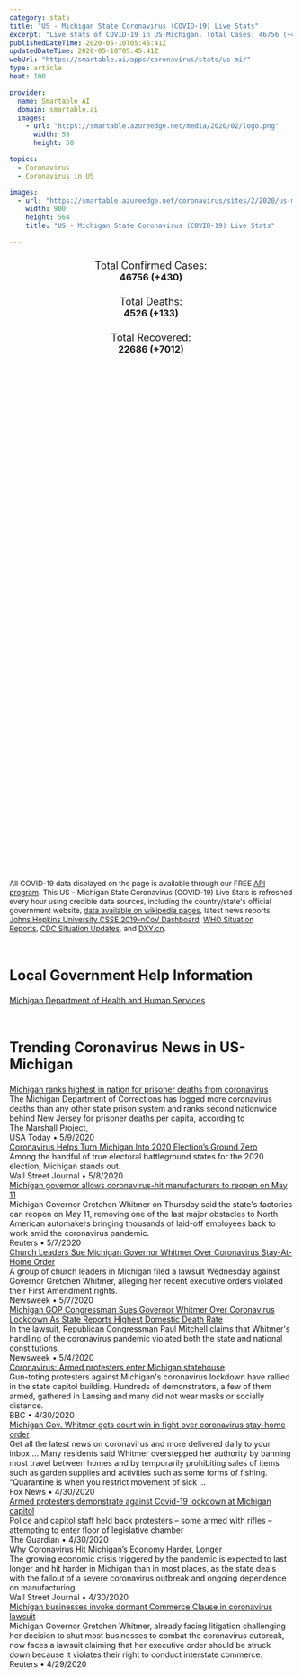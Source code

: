 ```yaml
---
category: stats
title: "US - Michigan State Coronavirus (COVID-19) Live Stats"
excerpt: "Live stats of COVID-19 in US-Michigan. Total Cases: 46756 (+430), Deaths: 4526 (+133), Recoveries: 22686(+7012)."
publishedDateTime: 2020-05-10T05:45:41Z
updatedDateTime: 2020-05-10T05:45:41Z
webUrl: "https://smartable.ai/apps/coronavirus/stats/us-mi/"
type: article
heat: 100

provider:
  name: Smartable AI
  domain: smartable.ai
  images:
    - url: "https://smartable.azureedge.net/media/2020/02/logo.png"
      width: 50
      height: 50

topics:
  - Coronavirus
  - Coronavirus in US

images:
  - url: "https://smartable.azureedge.net/coronavirus/sites/2/2020/us-mi.jpg"
    width: 900
    height: 564
    title: "US - Michigan State Coronavirus (COVID-19) Live Stats"

---
```

<div class="total-stats" style="text-align: center;">
    <h3>
	    <div style="font-size: 18px; font-weight: 400;">Total Confirmed Cases:</div>
	    46756 (<span class='red'>+430</span>)
    </h3>
    <h3>
	    <div style="font-size: 18px; font-weight: 400;">Total Deaths:</div>
	    4526 (<span class='red'>+133</span>)
    </h3>
    <h3>
	    <div style="font-size: 18px; font-weight: 400;">Total Recovered:</div>
	    22686 (<span class='green'>+7012</span>)
    </h3>
</div>

<script type="text/javascript" src="https://www.gstatic.com/charts/loader.js"></script>

<div id="time_series_chart" style="width: 100%; height: 400px;"></div>
<script type="text/javascript">
  google.charts.load('current', {'packages':['corechart']});
  google.charts.setOnLoadCallback(drawChart);
  function drawChart() {
    var data = google.visualization.arrayToDataTable([
      ['Date', 'Total Cases', 'Total Deaths', 'Total Recovered'],
      ['1/22/2020', 0, 0, 0],['1/23/2020', 0, 0, 0],['1/24/2020', 0, 0, 0],['1/25/2020', 0, 0, 0],['1/26/2020', 0, 0, 0],['1/27/2020', 0, 0, 0],['1/28/2020', 0, 0, 0],['1/29/2020', 0, 0, 0],['1/30/2020', 0, 0, 0],['1/31/2020', 0, 0, 0],['2/1/2020', 0, 0, 0],['2/2/2020', 0, 0, 0],['2/3/2020', 0, 0, 0],['2/4/2020', 0, 0, 0],['2/5/2020', 0, 0, 0],['2/6/2020', 0, 0, 0],['2/7/2020', 0, 0, 0],['2/8/2020', 0, 0, 0],['2/9/2020', 0, 0, 0],['2/10/2020', 0, 0, 0],['2/11/2020', 0, 0, 0],['2/12/2020', 0, 0, 0],['2/13/2020', 0, 0, 0],['2/14/2020', 0, 0, 0],['2/15/2020', 0, 0, 0],['2/16/2020', 0, 0, 0],['2/17/2020', 0, 0, 0],['2/18/2020', 0, 0, 0],['2/19/2020', 0, 0, 0],['2/20/2020', 0, 0, 0],['2/21/2020', 0, 0, 0],['2/22/2020', 0, 0, 0],['2/23/2020', 0, 0, 0],['2/24/2020', 0, 0, 0],['2/25/2020', 0, 0, 0],['2/26/2020', 0, 0, 0],['2/27/2020', 0, 0, 0],['2/28/2020', 0, 0, 0],['2/29/2020', 0, 0, 0],['3/1/2020', 0, 0, 0],['3/2/2020', 0, 0, 0],['3/3/2020', 0, 0, 0],['3/4/2020', 0, 0, 0],['3/5/2020', 0, 0, 0],['3/6/2020', 0, 0, 0],['3/7/2020', 0, 0, 0],['3/8/2020', 0, 0, 0],['3/9/2020', 0, 0, 0],['3/10/2020', 0, 0, 0],['3/11/2020', 2, 0, 0],['3/12/2020', 13, 0, 0],['3/13/2020', 25, 0, 0],['3/14/2020', 33, 0, 0],['3/15/2020', 52, 0, 0],['3/16/2020', 58, 0, 0],['3/17/2020', 70, 0, 0],['3/18/2020', 119, 1, 0],['3/19/2020', 336, 3, 0],['3/20/2020', 553, 3, 0],['3/21/2020', 809, 8, 0],['3/22/2020', 1039, 9, 0],['3/23/2020', 1330, 15, 0],['3/24/2020', 1795, 24, 0],['3/25/2020', 2297, 43, 0],['3/26/2020', 2858, 61, 0],['3/27/2020', 3658, 92, 0],['3/28/2020', 4659, 112, 0],['3/29/2020', 5489, 132, 0],['3/30/2020', 6499, 185, 0],['3/31/2020', 7616, 259, 0],['4/1/2020', 9335, 337, 15],['4/2/2020', 10792, 417, 15],['4/3/2020', 12744, 479, 15],['4/4/2020', 14226, 540, 44],['4/5/2020', 15718, 617, 69],['4/6/2020', 17221, 727, 94],['4/7/2020', 18970, 845, 94],['4/8/2020', 20346, 959, 94],['4/9/2020', 21504, 1076, 94],['4/10/2020', 22783, 1281, 94],['4/11/2020', 23993, 1392, 443],['4/12/2020', 24638, 1487, 433],['4/13/2020', 25635, 1602, 433],['4/14/2020', 27001, 1768, 433],['4/15/2020', 28059, 1921, 502],['4/16/2020', 29263, 2093, 502],['4/17/2020', 30023, 2227, 502],['4/18/2020', 30791, 2308, 3237],['4/19/2020', 31424, 2391, 3237],['4/20/2020', 32000, 2468, 3237],['4/21/2020', 32967, 2700, 3272],['4/22/2020', 33966, 2813, 3272],['4/23/2020', 35296, 2977, 3272],['4/24/2020', 36295, 3039, 3272],['4/25/2020', 37203, 3274, 8342],['4/26/2020', 37778, 3315, 8342],['4/27/2020', 38210, 3407, 8342],['4/28/2020', 39262, 3567, 8342],['4/29/2020', 40399, 3670, 8342],['4/30/2020', 41379, 3789, 8342],['5/1/2020', 42281, 3900, 12000],['5/2/2020', 43207, 4020, 15659],['5/3/2020', 43754, 4049, 15659],['5/4/2020', 43950, 4164, 15659],['5/5/2020', 44397, 4179, 15659],['5/6/2020', 45054, 4250, 15674],['5/7/2020', 45646, 4343, 15674],['5/8/2020', 46326, 4393, 15674],['5/9/2020', 46756, 4526, 22686],
    ]);
    var options = {
      curveType: 'none',
      chartArea: {'width': '80%', 'height': '80%'},
      legend: { position: 'top' },
      lineWidth: 5,
      colors: ['#f60109', '#444444', '#81B71F']
    };
    var chart = new google.visualization.LineChart(document.getElementById('time_series_chart'));
    chart.draw(data, options);
  }
</script>

<div id="geo_chart" style="width: 100%; height: 500px;"></div>
<script type="text/javascript">
  google.charts.load('current', {
    'packages':['geochart'],
    'mapsApiKey': 'AIzaSyDk1HhVhLaveyKrUhhHZ5YwzIpEcbdal6U'
  });
  google.charts.setOnLoadCallback(drawRegionsMap);
  function drawRegionsMap() {
    var data = google.visualization.arrayToDataTable([
      ['LATITUDE', 'LONGITUDE', 'DESCRIPTION', 'Total Cases', 'Total Deaths'],
      [42.4575, -85.6979, "Allegan", 136, 2],[44.9024, -85.0613, "Antrim", 10, 1],[42.4951, -85.4117, "Barry", 49, 1],[43.5903, -83.8886, "Bay", 189, 9],[41.774, -86.7887, "Berrien", 384, 22],[42.0967, -84.9899, "Calhoun", 258, 17],[41.9834, -86.1125, "Cass", 41, 2],[45.2719, -84.9413, "Charlevoix", 14, 1],[45.7752, -84.7477, "Cheboygan", 19, 1],[45.9891, -83.9146, "Chippewa", 2, 0],[44.0168, -84.808, "Clare", 12, 2],[42.9303, -84.798, "Clinton", 127, 10],[44.6566, -84.7091, "Crawford", 57, 4],[45.7477, -87.09, "Delta", 15, 2],[45.803, -87.9958, "Dickinson", 5, 2],[42.6271, -85.0249, "Eaton", 152, 6],[45.3834, -84.9304, "Emmet", 21, 2],[42.8453, -83.7086, "Genesee", 1750, 223],[43.8811, -84.4887, "Gladwin", 16, 1],[46.4767, -89.9336, "Gogebic", 5, 1],[44.6611, -85.6881, "Grand Traverse", 20, 5],[43.1807, -84.6793, "Gratiot", 29, 3],[41.7242, -84.4189, "Hillsdale", 151, 21],[47.1277, -88.5085, "Houghton", 2, 0],[43.9395, -82.7149, "Huron", 34, 1],[42.5558, -84.303, "Ingham", 575, 16],[42.7824, -85.1374, "Ionia", 107, 2],[44.2337, -83.8033, "Iosco", 54, 8],[43.6998, -84.7657, "Isabella", 61, 7],[42.1762, -84.6456, "Jackson", 389, 26],[42.3027, -85.5447, "Kalamazoo", 591, 27],[44.8366, -85.2871, "Kalkaska", 17, 2],[42.8909, -85.7066, "Kent", 2213, 41],[42.9208, -83.0435, "Lapeer", 175, 29],[44.896, -85.99, "Leelanau", 10, 0],[41.7859, -84.0403, "Lenawee", 127, 2],[42.4543, -83.9457, "Livingston", 375, 22],[46.3538, -85.5098, "Luce", 1, 0],[42.5809, -83.0305, "Macomb", 6019, 697],[44.2449, -86.2927, "Manistee", 12, 0],[46.2912, -87.4372, "Marquette", 53, 9],[43.7505, -85.1436, "Mecosta", 16, 2],[43.6777, -84.3803, "Midland", 66, 8],[44.3325, -85.2969, "Missaukee", 16, 1],[41.8049, -83.4426, "Monroe", 387, 16],[43.2928, -85.0789, "Montcalm", 46, 1],[43.1621, -86.2519, "Muskegon", 354, 20],[43.3348, -85.8094, "Newaygo", 34, 0],[42.5922, -83.3362, "Oakland", 7692, 841],[43.5595, -86.3477, "Oceana", 25, 1],[44.4297, -84.0225, "Ogemaw", 15, 0],[44.0381, -85.4538, "Osceola", 9, 0],[45.1436, -84.6639, "Otsego", 97, 9],[43.0553, -86.2201, "Ottawa", 432, 23],[44.3124, -84.7625, "Roscommon", 20, 0],[43.4091, -84.3345, "Saginaw", 780, 83],[43.1864, -82.8617, "Sanilac", 38, 5],[43.1168, -83.9693, "Shiawassee", 203, 17],[42.8262, -82.493, "St. Clair", 353, 23],[41.8004, -85.4181, "St. Joseph", 65, 1],[43.4527, -83.6894, "Tuscola", 131, 17],[42.3833, -85.959, "Van Buren", 84, 3],[42.2755, -83.7312, "Washtenaw", 1176, 81],[42.2791, -83.3362, "Wayne", 17960, 2082],[44.5033, -85.672, "Wexford", 10, 2],[43.9794, -83.9637, "Arenac", 29, 1],[41.9466, -84.9989, "Branch", 79, 2],[44.6605, -84.1418, "Oscoda", 5, 1],[45.9591, -86.2507, "Schoolcraft", 4, 0],[45.8593, -84.6253, "Mackinac", 6, 0],[45.2622, -83.6989, "Presque Isle", 12, 0],[44.5203, -85.8728, "Benzie", 6, 0],[43.9511, -86.2798, "Mason", 19, 0],[45.688, -87.5265, "Menominee", 6, 0],[45.074, -83.4399, "Alpena", 87, 8],[44.0386, -85.6827, "Lake", 2, 0],[44.873, -84.3281, "Montmorency", 6, 0],[44.6575, -83.2946, "Alcona", 5, 1],[46.7766, -88.4965, "Baraga", 1, 0],[44.3148443, -85.6023643, "Out of MI", 64, 1],
    ]);
    var options = {
      backgroundColor: {fill:'transparent',stroke:'#FFF' ,strokeWidth:0 }, 
      displayMode: 'markers',
      region: 'US-MI', 
      resolution: 'metros',
      colorAxis: {colors: ['#F27D81', '#f60109']},
      sizeAxis: {minSize:3,  maxSize:12},
    };
    var chart = new google.visualization.GeoChart(document.getElementById('geo_chart'));
    chart.draw(data, options);
  };
</script>

<div id="geo_table"></div>
<script type="text/javascript">
  google.charts.load('current', {'packages':['table']});
  google.charts.setOnLoadCallback(drawTable);
  function drawTable() {
    var data = new google.visualization.DataTable();
    data.addColumn('string', 'Location');
    data.addColumn('number', 'Total Cases');
    data.addColumn('number', 'New Cases');
    data.addColumn('number', 'Active Cases');
    data.addColumn('number', 'Total Deaths');
    data.addColumn('number', 'New Deaths');
    data.addColumn('number', 'Total Recovered');
    data.addRows([
      [{v:"Allegan", f:"Allegan"}, 136, 6, 134, 2, 0, 0],[{v:"Antrim", f:"Antrim"}, 10, 0, 9, 1, 0, 0],[{v:"Barry", f:"Barry"}, 49, 5, 47, 1, 0, 1],[{v:"Bay", f:"Bay"}, 189, 4, 180, 9, 0, 0],[{v:"Berrien", f:"Berrien"}, 384, 8, 362, 22, 0, 0],[{v:"Calhoun", f:"Calhoun"}, 258, 4, 241, 17, 0, 0],[{v:"Cass", f:"Cass"}, 41, 2, 39, 2, 0, 0],[{v:"Charlevoix", f:"Charlevoix"}, 14, 0, 13, 1, 0, 0],[{v:"Cheboygan", f:"Cheboygan"}, 19, 0, 18, 1, 0, 0],[{v:"Chippewa", f:"Chippewa"}, 2, 0, 2, 0, 0, 0],[{v:"Clare", f:"Clare"}, 12, 0, 10, 2, 0, 0],[{v:"Clinton", f:"Clinton"}, 127, 1, 117, 10, 0, 0],[{v:"Crawford", f:"Crawford"}, 57, 0, 53, 4, 0, 0],[{v:"Delta", f:"Delta"}, 15, 0, 13, 2, 0, 0],[{v:"Dickinson", f:"Dickinson"}, 5, 0, 3, 2, 0, 0],[{v:"Eaton", f:"Eaton"}, 152, 0, 122, 6, 0, 24],[{v:"Emmet", f:"Emmet"}, 21, 0, 19, 2, 0, 0],[{v:"Genesee", f:"Genesee"}, 1750, 11, 1527, 223, 9, 0],[{v:"Gladwin", f:"Gladwin"}, 16, 0, 15, 1, 0, 0],[{v:"Gogebic", f:"Gogebic"}, 5, 0, 4, 1, 0, 0],[{v:"Grand Traverse", f:"Grand Traverse"}, 20, 0, 15, 5, 0, 0],[{v:"Gratiot", f:"Gratiot"}, 29, 2, 26, 3, 1, 0],[{v:"Hillsdale", f:"Hillsdale"}, 151, 0, 130, 21, 0, 0],[{v:"Houghton", f:"Houghton"}, 2, 0, 2, 0, 0, 0],[{v:"Huron", f:"Huron"}, 34, 0, 33, 1, 0, 0],[{v:"Ingham", f:"Ingham"}, 575, 12, 455, 16, 0, 104],[{v:"Ionia", f:"Ionia"}, 107, 4, 105, 2, 0, 0],[{v:"Iosco", f:"Iosco"}, 54, 0, 46, 8, 0, 0],[{v:"Isabella", f:"Isabella"}, 61, 0, 54, 7, 0, 0],[{v:"Jackson", f:"Jackson"}, 389, 8, 363, 26, 0, 0],[{v:"Kalamazoo", f:"Kalamazoo"}, 591, 18, 564, 27, 2, 0],[{v:"Kalkaska", f:"Kalkaska"}, 17, 0, 15, 2, 0, 0],[{v:"Kent", f:"Kent"}, 2213, 78, 2172, 41, 0, 0],[{v:"Lapeer", f:"Lapeer"}, 175, 1, 146, 29, 0, 0],[{v:"Leelanau", f:"Leelanau"}, 10, 0, 10, 0, 0, 0],[{v:"Lenawee", f:"Lenawee"}, 127, 1, 125, 2, 0, 0],[{v:"Livingston", f:"Livingston"}, 375, 1, 353, 22, 2, 0],[{v:"Luce", f:"Luce"}, 1, 0, 1, 0, 0, 0],[{v:"Macomb", f:"Macomb"}, 6019, 56, 5322, 697, 15, 0],[{v:"Manistee", f:"Manistee"}, 12, 0, 12, 0, 0, 0],[{v:"Marquette", f:"Marquette"}, 53, 0, 44, 9, 1, 0],[{v:"Mecosta", f:"Mecosta"}, 16, 0, 14, 2, 0, 0],[{v:"Midland", f:"Midland"}, 66, 0, 58, 8, 0, 0],[{v:"Missaukee", f:"Missaukee"}, 16, 0, 15, 1, 0, 0],[{v:"Monroe", f:"Monroe"}, 387, 4, 371, 16, 0, 0],[{v:"Montcalm", f:"Montcalm"}, 46, 0, 45, 1, 0, 0],[{v:"Muskegon", f:"Muskegon"}, 354, 10, 334, 20, 1, 0],[{v:"Newaygo", f:"Newaygo"}, 34, 0, 34, 0, 0, 0],[{v:"Oakland", f:"Oakland"}, 7692, 28, 6851, 841, 36, 0],[{v:"Oceana", f:"Oceana"}, 25, 1, 24, 1, 0, 0],[{v:"Ogemaw", f:"Ogemaw"}, 15, 0, 15, 0, 0, 0],[{v:"Osceola", f:"Osceola"}, 9, 0, 9, 0, 0, 0],[{v:"Otsego", f:"Otsego"}, 97, 2, 88, 9, 1, 0],[{v:"Ottawa", f:"Ottawa"}, 432, 19, 409, 23, 0, 0],[{v:"Roscommon", f:"Roscommon"}, 20, 0, 20, 0, 0, 0],[{v:"Saginaw", f:"Saginaw"}, 780, 1, 697, 83, 4, 0],[{v:"Sanilac", f:"Sanilac"}, 38, 0, 33, 5, 0, 0],[{v:"Shiawassee", f:"Shiawassee"}, 203, 2, 186, 17, 1, 0],[{v:"St. Clair", f:"St. Clair"}, 353, 0, 330, 23, 0, 0],[{v:"St. Joseph", f:"St. Joseph"}, 65, 14, 64, 1, 0, 0],[{v:"Tuscola", f:"Tuscola"}, 131, 1, 114, 17, 0, 0],[{v:"Van Buren", f:"Van Buren"}, 84, 3, 81, 3, 1, 0],[{v:"Washtenaw", f:"Washtenaw"}, 1176, 16, 1026, 81, 1, 69],[{v:"Wayne", f:"Wayne"}, 17960, 136, 15878, 2082, 54, 0],[{v:"Wexford", f:"Wexford"}, 10, 0, 8, 2, 0, 0],[{v:"Arenac", f:"Arenac"}, 29, 0, 28, 1, 0, 0],[{v:"Branch", f:"Branch"}, 79, 3, 77, 2, 0, 0],[{v:"Oscoda", f:"Oscoda"}, 5, 0, 4, 1, 0, 0],[{v:"Schoolcraft", f:"Schoolcraft"}, 4, 0, 4, 0, 0, 0],[{v:"Mackinac", f:"Mackinac"}, 6, 0, 6, 0, 0, 0],[{v:"Presque Isle", f:"Presque Isle"}, 12, 0, 12, 0, 0, 0],[{v:"Benzie", f:"Benzie"}, 6, 0, 6, 0, 0, 0],[{v:"Mason", f:"Mason"}, 19, 1, 19, 0, 0, 0],[{v:"Menominee", f:"Menominee"}, 6, 0, 6, 0, 0, 0],[{v:"Alpena", f:"Alpena"}, 87, 1, 79, 8, 0, 0],[{v:"Lake", f:"Lake"}, 2, 0, 2, 0, 0, 0],[{v:"Montmorency", f:"Montmorency"}, 6, 0, 6, 0, 0, 0],[{v:"Alcona", f:"Alcona"}, 5, 0, 4, 1, 0, 0],[{v:"Baraga", f:"Baraga"}, 1, 0, 1, 0, 0, 0],[{v:"Out of MI", f:"Out of MI"}, 64, 0, 63, 1, 0, 0],
    ]);
    data.setProperty(0, 0, 'style', 'min-width:100px');
    var table = new google.visualization.Table(document.getElementById('geo_table'));
    table.draw(data, {allowHtml: true, sortColumn: 2, sortAscending: false, width: '660px', height: '100%'});
  }
</script>

<span style="font-size: 13px">All COVID-19 data displayed on the page is available through our FREE <a href="https://developer.smartable.ai">API program</a>. This US - Michigan State Coronavirus (COVID-19) Live Stats is refreshed every hour using credible data sources, including the country/state's official government website, <a href="https://en.wikipedia.org/wiki/2019%E2%80%9320_coronavirus_pandemic" target="_blank">data available on wikipedia pages</a>, latest news reports, <a href="https://systems.jhu.edu/research/public-health/ncov/" target="_blank">Johns Hopkins University CSSE 2019-nCoV Dashboard</a>, <a href="https://www.who.int/emergencies/diseases/novel-coronavirus-2019/situation-reports" target="_blank">WHO Situation Reports</a>, <a href="https://www.cdc.gov/coronavirus/2019-ncov/index.html" target="_blank">CDC Situation Updates</a>, and <a href="https://ncov.dxy.cn/ncovh5/view/pneumonia" target="_blank">DXY.cn</a>.</span>

<h2 id="news" class="center" style="margin-top: 60px; font-size: 25px;">Local Government Help Information</h2>
<div class="info center">
<a href="https://www.michigan.gov/coronavirus" target="_blank">Michigan Department of Health and Human Services</a>
</div>
<h2 id="news" class="center" style="margin-top: 60px; font-size: 25px;">Trending Coronavirus News in US-Michigan</h2>
<div class="row">
<div class="col-md-6 col-sm-12">
  <div class="content-card">
	<a href="https://www.usatoday.com/story/news/local/michigan/2020/05/09/prisoner-coronavirus-covid-19-deaths/3090182001/"><div class="card-image" style="background-image: url(https://www.gannett-cdn.com/presto/2020/03/12/PDTF/82645b79-67ca-4e33-831f-566e9862324c-prison_stock_photo_1_1_O2C6H457_L689516010.JPG?auto=webp&crop=533,300,x0,y89&format=pjpg&width=1200)"></div></a>
	<div class="content">
		<div class="card-title"><a href="https://www.usatoday.com/story/news/local/michigan/2020/05/09/prisoner-coronavirus-covid-19-deaths/3090182001/">Michigan ranks highest in nation for prisoner deaths from coronavirus</a></div>
		<div class="card-excerpt">The Michigan Department of Corrections has logged more coronavirus deaths than any other state prison system and ranks second nationwide behind New Jersey for prisoner deaths per capita, according to The Marshall Project,</div>
		<div class="card-meta">
			<span class="card-provider">USA Today</span> • <span class="card-date">5/9/2020</span>
		</div>
	</div>
  </div>
</div>
<div class="col-md-6 col-sm-12">
  <div class="content-card">
	<a href="https://www.wsj.com/articles/coronavirus-helps-turn-michigan-into-2020-elections-ground-zero-11588996860"><div class="card-image" style="background-image: url(https://images.wsj.net/im-185156/social)"></div></a>
	<div class="content">
		<div class="card-title"><a href="https://www.wsj.com/articles/coronavirus-helps-turn-michigan-into-2020-elections-ground-zero-11588996860">Coronavirus Helps Turn Michigan Into 2020 Election’s Ground Zero</a></div>
		<div class="card-excerpt">Among the handful of true electoral battleground states for the 2020 election, Michigan stands out.</div>
		<div class="card-meta">
			<span class="card-provider">Wall Street Journal</span> • <span class="card-date">5/8/2020</span>
		</div>
	</div>
  </div>
</div>
<div class="col-md-6 col-sm-12">
  <div class="content-card">
	<a href="https://www.reuters.com/article/us-health-coronarivus-usa-michigan-exclu-idUSKBN22J2OG"><div class="card-image" style="background-image: url(https://s3.reutersmedia.net/resources/r/?m=02&d=20200508&t=2&i=1517880722&w=&fh=545px&fw=&ll=&pl=&sq=&r=LYNXMPEG461MK)"></div></a>
	<div class="content">
		<div class="card-title"><a href="https://www.reuters.com/article/us-health-coronarivus-usa-michigan-exclu-idUSKBN22J2OG">Michigan governor allows coronavirus-hit manufacturers to reopen on May 11</a></div>
		<div class="card-excerpt">Michigan Governor Gretchen Whitmer on Thursday said the state's factories can reopen on May 11, removing one of the last major obstacles to North American automakers bringing thousands of laid-off employees back to work amid the coronavirus pandemic.</div>
		<div class="card-meta">
			<span class="card-provider">Reuters</span> • <span class="card-date">5/7/2020</span>
		</div>
	</div>
  </div>
</div>
<div class="col-md-6 col-sm-12">
  <div class="content-card">
	<a href="https://www.newsweek.com/church-leaders-sue-michigan-governor-whitmer-over-coronavirus-stay-home-order-1502695"><div class="card-image" style="background-image: url(https://d.newsweek.com/en/full/1588254/michigan-governor-gretchen-whitmer.jpg)"></div></a>
	<div class="content">
		<div class="card-title"><a href="https://www.newsweek.com/church-leaders-sue-michigan-governor-whitmer-over-coronavirus-stay-home-order-1502695">Church Leaders Sue Michigan Governor Whitmer Over Coronavirus Stay-At-Home Order</a></div>
		<div class="card-excerpt">A group of church leaders in Michigan filed a lawsuit Wednesday against Governor Gretchen Whitmer, alleging her recent executive orders violated their First Amendment rights.</div>
		<div class="card-meta">
			<span class="card-provider">Newsweek</span> • <span class="card-date">5/7/2020</span>
		</div>
	</div>
  </div>
</div>
<div class="col-md-6 col-sm-12">
  <div class="content-card">
	<a href="https://www.newsweek.com/michigan-gop-congressman-sues-governor-whitmer-over-coronavirus-lockdown-state-reports-highest-1501913"><div class="card-image" style="background-image: url(https://d.newsweek.com/en/full/1587251/michigan-governor-gretchen-whitmer.jpg)"></div></a>
	<div class="content">
		<div class="card-title"><a href="https://www.newsweek.com/michigan-gop-congressman-sues-governor-whitmer-over-coronavirus-lockdown-state-reports-highest-1501913">Michigan GOP Congressman Sues Governor Whitmer Over Coronavirus Lockdown As State Reports Highest Domestic Death Rate</a></div>
		<div class="card-excerpt">In the lawsuit, Republican Congressman Paul Mitchell claims that Whitmer's handling of the coronavirus pandemic violated both the state and national constitutions.</div>
		<div class="card-meta">
			<span class="card-provider">Newsweek</span> • <span class="card-date">5/4/2020</span>
		</div>
	</div>
  </div>
</div>
<div class="col-md-6 col-sm-12">
  <div class="content-card">
	<a href="https://www.bbc.com/news/world-us-canada-52496514"><div class="card-image" style="background-image: url(https://ichef.bbci.co.uk/news/1024/cpsprodpb/DE67/production/_112053965_gettyimages-1211398264.jpg)"></div></a>
	<div class="content">
		<div class="card-title"><a href="https://www.bbc.com/news/world-us-canada-52496514">Coronavirus: Armed protesters enter Michigan statehouse</a></div>
		<div class="card-excerpt">Gun-toting protesters against Michigan's coronavirus lockdown have rallied in the state capitol building. Hundreds of demonstrators, a few of them armed, gathered in Lansing and many did not wear masks or socially distance.</div>
		<div class="card-meta">
			<span class="card-provider">BBC</span> • <span class="card-date">4/30/2020</span>
		</div>
	</div>
  </div>
</div>
<div class="col-md-6 col-sm-12">
  <div class="content-card">
	<a href="https://www.foxnews.com/politics/michigan-gov-whitmer-gets-court-win-in-fight-over-coronavirus-stay-home-order"><div class="card-image" style="background-image: url(https://cf-images.us-east-1.prod.boltdns.net/v1/static/694940094001/ade324ab-d991-4798-a857-e48fd46572f6/f343810d-857a-4e8f-81e1-afc1b4a4c12b/1280x720/match/image.jpg)"></div></a>
	<div class="content">
		<div class="card-title"><a href="https://www.foxnews.com/politics/michigan-gov-whitmer-gets-court-win-in-fight-over-coronavirus-stay-home-order">Michigan Gov. Whitmer gets court win in fight over coronavirus stay-home order</a></div>
		<div class="card-excerpt">Get all the latest news on coronavirus and more delivered daily to your inbox ... Many residents said Whitmer overstepped her authority by banning most travel between homes and by temporarily prohibiting sales of items such as garden supplies and activities such as some forms of fishing. “Quarantine is when you restrict movement of sick ...</div>
		<div class="card-meta">
			<span class="card-provider">Fox News</span> • <span class="card-date">4/30/2020</span>
		</div>
	</div>
  </div>
</div>
<div class="col-md-6 col-sm-12">
  <div class="content-card">
	<a href="https://www.theguardian.com/us-news/2020/apr/30/michigan-protests-coronavirus-lockdown-armed-capitol"><div class="card-image" style="background-image: url(https://i.guim.co.uk/img/media/ccfd25d3aeb52516bc3048b9b0b0a73150a6c52c/0_518_3500_2101/master/3500.jpg?width=300&quality=45&auto=format&fit=max&dpr=2&s=b9170981f54a75a5dec6c606f68feebf)"></div></a>
	<div class="content">
		<div class="card-title"><a href="https://www.theguardian.com/us-news/2020/apr/30/michigan-protests-coronavirus-lockdown-armed-capitol">Armed protesters demonstrate against Covid-19 lockdown at Michigan capitol</a></div>
		<div class="card-excerpt">Police and capitol staff held back protesters – some armed with rifles – attempting to enter floor of legislative chamber</div>
		<div class="card-meta">
			<span class="card-provider">The Guardian</span> • <span class="card-date">4/30/2020</span>
		</div>
	</div>
  </div>
</div>
<div class="col-md-6 col-sm-12">
  <div class="content-card">
	<a href="https://www.wsj.com/articles/why-coronavirus-hit-michigans-economy-harder-longer-11588248001"><div class="card-image" style="background-image: url(https://images.wsj.net/im-181795/social)"></div></a>
	<div class="content">
		<div class="card-title"><a href="https://www.wsj.com/articles/why-coronavirus-hit-michigans-economy-harder-longer-11588248001">Why Coronavirus Hit Michigan’s Economy Harder, Longer</a></div>
		<div class="card-excerpt">The growing economic crisis triggered by the pandemic is expected to last longer and hit harder in Michigan than in most places, as the state deals with the fallout of a severe coronavirus outbreak and ongoing dependence on manufacturing.</div>
		<div class="card-meta">
			<span class="card-provider">Wall Street Journal</span> • <span class="card-date">4/30/2020</span>
		</div>
	</div>
  </div>
</div>
<div class="col-md-6 col-sm-12">
  <div class="content-card">
	<a href="https://www.reuters.com/article/michigan-coronavirus/michigan-businesses-invoke-dormant-commerce-clause-in-coronavirus-lawsuit-idUSL1N2CH36N"><div class="card-image" style="background-image: url(https://s4.reutersmedia.net/resources_v3/images/rcom-default.png)"></div></a>
	<div class="content">
		<div class="card-title"><a href="https://www.reuters.com/article/michigan-coronavirus/michigan-businesses-invoke-dormant-commerce-clause-in-coronavirus-lawsuit-idUSL1N2CH36N">Michigan businesses invoke dormant Commerce Clause in coronavirus lawsuit</a></div>
		<div class="card-excerpt">Michigan Governor Gretchen Whitmer, already facing litigation challenging her decision to shut most businesses to combat the coronavirus outbreak, now faces a lawsuit claiming that her executive order should be struck down because it violates their right to conduct interstate commerce.</div>
		<div class="card-meta">
			<span class="card-provider">Reuters</span> • <span class="card-date">4/29/2020</span>
		</div>
	</div>
  </div>
</div>

</div>

